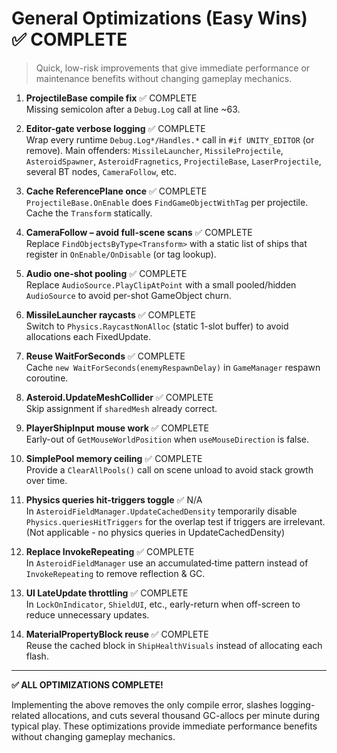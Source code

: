 # General Optimizations (Easy Wins) ✅ COMPLETE

> Quick, low-risk improvements that give immediate performance or maintenance benefits without changing gameplay mechanics.

1. **ProjectileBase compile fix** ✅ COMPLETE  
   Missing semicolon after a `Debug.Log` call at line ~63.

2. **Editor-gate verbose logging** ✅ COMPLETE  
   Wrap every runtime `Debug.Log*/Handles.*` call in `#if UNITY_EDITOR` (or remove).  Main offenders: `MissileLauncher`, `MissileProjectile`, `AsteroidSpawner`, `AsteroidFragnetics`, `ProjectileBase`, `LaserProjectile`, several BT nodes, `CameraFollow`, etc.

3. **Cache ReferencePlane once** ✅ COMPLETE  
   `ProjectileBase.OnEnable` does `FindGameObjectWithTag` per projectile.  Cache the `Transform` statically.

4. **CameraFollow – avoid full-scene scans** ✅ COMPLETE  
   Replace `FindObjectsByType<Transform>` with a static list of ships that register in `OnEnable/OnDisable` (or tag lookup).

5. **Audio one-shot pooling** ✅ COMPLETE  
   Replace `AudioSource.PlayClipAtPoint` with a small pooled/hidden `AudioSource` to avoid per-shot GameObject churn.

6. **MissileLauncher raycasts** ✅ COMPLETE  
   Switch to `Physics.RaycastNonAlloc` (static 1-slot buffer) to avoid allocations each FixedUpdate.

7. **Reuse WaitForSeconds** ✅ COMPLETE  
   Cache `new WaitForSeconds(enemyRespawnDelay)` in `GameManager` respawn coroutine.

8. **Asteroid.UpdateMeshCollider** ✅ COMPLETE  
   Skip assignment if `sharedMesh` already correct.

10. **PlayerShipInput mouse work** ✅ COMPLETE  
    Early-out of `GetMouseWorldPosition` when `useMouseDirection` is false.

11. **SimplePool memory ceiling** ✅ COMPLETE  
    Provide a `ClearAllPools()` call on scene unload to avoid stack growth over time.

12. **Physics queries hit-triggers toggle** ✅ N/A  
    In `AsteroidFieldManager.UpdateCachedDensity` temporarily disable `Physics.queriesHitTriggers` for the overlap test if triggers are irrelevant. (Not applicable - no physics queries in UpdateCachedDensity)

13. **Replace InvokeRepeating** ✅ COMPLETE  
    In `AsteroidFieldManager` use an accumulated‐time pattern instead of `InvokeRepeating` to remove reflection & GC.

14. **UI LateUpdate throttling** ✅ COMPLETE  
    In `LockOnIndicator`, `ShieldUI`, etc., early-return when off-screen to reduce unnecessary updates.

15. **MaterialPropertyBlock reuse** ✅ COMPLETE  
    Reuse the cached block in `ShipHealthVisuals` instead of allocating each flash.

---
**✅ ALL OPTIMIZATIONS COMPLETE!**

Implementing the above removes the only compile error, slashes logging-related allocations, and cuts several thousand GC-allocs per minute during typical play. These optimizations provide immediate performance benefits without changing gameplay mechanics. 